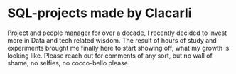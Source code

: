 # SQL-projects made by Clacarli

Project and people manager for over a decade, I recently decided to invest more in Data and tech related wisdom. The result of hours of study and experiments brought me finally here to start showing off, what my growth is looking like. Please reach out for comments of any sort, but no wall of shame, no selfies, no cocco-bello please.
